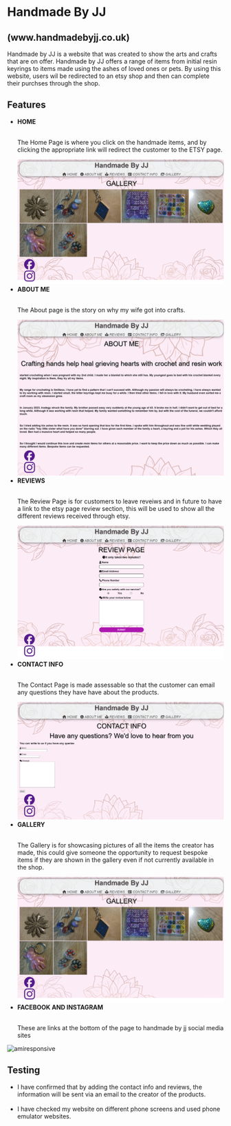 <h1>Handmade By JJ <h2>(www.handmadebyjj.co.uk)</h2></h1> 

Handmade by JJ is a website that was created to show the arts and crafts that are on offer. Handmade by JJ offers a range of items from initial resin keyrings to items made using the ashes of loved ones or pets. By using this website, users wil be redirected to an etsy shop and then can complete their purchses through the shop. 

<h2><strong>Features</strong></h2>

<ul>
  <li><strong>HOME</strong></li>
  <br>
    <p>The Home Page is where you click on the handmade items, and by clicking the appropriate link will redirect the customer to the ETSY page.</p>
    <img src = "HOMEPAGE_handmadebyjj.co.uk.png">
  
  <li><strong>ABOUT ME</strong></li>
  <br>
    <p>The About page is the story on why my wife got into crafts.</p>
    <img src = "ABOUT-ME_handmadebyjj.co.uk.png">
  
  <li><strong>REVIEWS</strong></li>
  <br>
    <p>The Review Page is for customers to leave reveiws and in future to have a link to the etsy page review section, this will be used to show all the different reviews received through etsy.</p>
    <img src = "REVIEW-PAGE_handmadebyjj.co.uk.png">
  
  <li><strong>CONTACT INFO</strong></li>
  <br>
  <p>The Contact Page is made assessable so that the customer can email any questions they have have about the products.</p>
  <img src = "CONTACT-INFO_handmadebyjj.co.uk.png">
  
  <li><strong>GALLERY</strong></li>
  <br>
  <p>The Gallery is for showcasing pictures of all the items the creator has made, this could give someone the opportunity to request bespoke items if they are shown in the gallery even if not currently available in the shop. </p>
  <img src = "GALLERY_handmadebyjj.co.uk.png">

  <li><strong>FACEBOOK AND INSTAGRAM</strong></li>
  <br>
  <P>These are links at the bottom of the page to handmade by jj social media sites</P>
</ul>

![amiresponsive](https://github.com/magiclad555/Handmade-By-JJ/assets/165795816/6e169fa7-5732-4f75-b8fe-89c3a081b5e0)

<h2>Testing</h2>

  <ul>
    <li>I have confirmed that by adding the contact info and reviews, the information will be sent via an email to the creator of the products.</li>
    <br>
    <li>I have checked my website on different phone screens and used phone emulator websites.</li>
    
  </ul>













  
